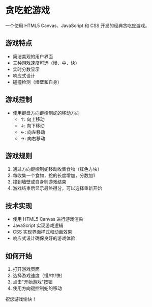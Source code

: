 # 贪吃蛇游戏

一个使用 HTML5 Canvas、JavaScript 和 CSS 开发的经典贪吃蛇游戏。

## 游戏特点

- 简洁美观的用户界面
- 三种游戏速度可选（慢、中、快）
- 实时分数显示
- 响应式设计
- 碰撞检测（墙壁和自身）

## 游戏控制

- 使用键盘方向键控制蛇的移动方向
  - ↑: 向上移动
  - ↓: 向下移动
  - ←: 向左移动
  - →: 向右移动

## 游戏规则

1. 通过方向键控制蛇移动收集食物（红色方块）
2. 每收集一个食物，蛇的长度增加，分数加1
3. 撞到墙壁或自身则游戏结束
4. 游戏结束后显示最终得分，可以选择重新开始

## 技术实现

- 使用 HTML5 Canvas 进行游戏渲染
- JavaScript 实现游戏逻辑
- CSS 实现界面样式和动画效果
- 响应式设计确保良好的游戏体验

## 如何开始

1. 打开游戏页面
2. 选择游戏速度（慢/中/快）
3. 点击"开始游戏"按钮
4. 使用方向键控制蛇的移动

祝您游戏愉快！